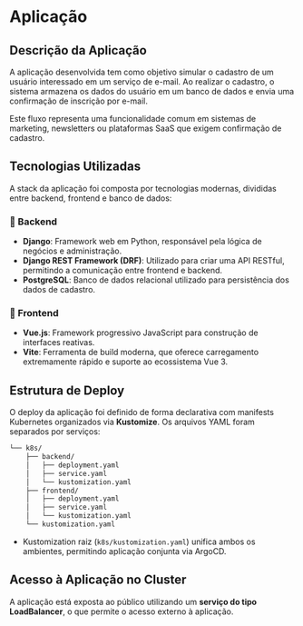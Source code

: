 # Aplicação

## Descrição da Aplicação

A aplicação desenvolvida tem como objetivo simular o cadastro de um usuário interessado em um serviço de e-mail. Ao realizar o cadastro, o sistema armazena os dados do usuário em um banco de dados e envia uma confirmação de inscrição por e-mail.

Este fluxo representa uma funcionalidade comum em sistemas de marketing, newsletters ou plataformas SaaS que exigem confirmação de cadastro.

## Tecnologias Utilizadas

A stack da aplicação foi composta por tecnologias modernas, divididas entre backend, frontend e banco de dados:

### 🔹 Backend

- **Django**: Framework web em Python, responsável pela lógica de negócios e administração.
- **Django REST Framework (DRF)**: Utilizado para criar uma API RESTful, permitindo a comunicação entre frontend e backend.
- **PostgreSQL**: Banco de dados relacional utilizado para persistência dos dados de cadastro.

### 🔹 Frontend

- **Vue.js**: Framework progressivo JavaScript para construção de interfaces reativas.
- **Vite**: Ferramenta de build moderna, que oferece carregamento extremamente rápido e suporte ao ecossistema Vue 3.

## Estrutura de Deploy

O deploy da aplicação foi definido de forma declarativa com manifests Kubernetes organizados via **Kustomize**. Os arquivos YAML foram separados por serviços:

```bash
└── k8s/
    ├── backend/
    │   ├── deployment.yaml
    │   ├── service.yaml
    │   └── kustomization.yaml
    ├── frontend/
    │   ├── deployment.yaml
    │   ├── service.yaml
    │   └── kustomization.yaml
    └── kustomization.yaml
```

- Kustomization raiz (`k8s/kustomization.yaml`) unifica ambos os ambientes, permitindo aplicação conjunta via ArgoCD.

## Acesso à Aplicação no Cluster

A aplicação está exposta ao público utilizando um **serviço do tipo LoadBalancer**, o que permite o acesso externo à aplicação.
